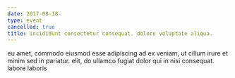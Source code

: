 ```yaml
---
date: 2017-08-18
type: event
cancelled: true
title: incididunt consectetur consequat. dolore voluptate aliqua.
---
```

eu amet, commodo eiusmod esse adipiscing ad ex veniam, ut cillum irure et minim sed in pariatur. elit, do ullamco fugiat dolor qui in nisi consequat. labore laboris